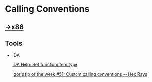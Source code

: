 # Calling Conventions
## [→x86](../../x86/Calling%20Conventions.md)

## Tools
- IDA

  [IDA Help: Set function/item type](https://www.hex-rays.com/products/ida/support/idadoc/1361.shtml)

  [Igor's tip of the week #51: Custom calling conventions -- Hex Rays](https://hex-rays.com/blog/igors-tip-of-the-week-51-custom-calling-conventions/)